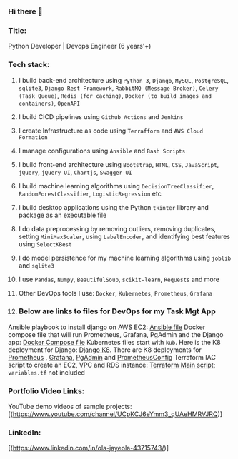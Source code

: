 ### Hi there 👋

### Title:
Python Developer | Devops Engineer (6 years'+)

### Tech stack:

1. I build back-end architecture using `Python 3`, `Django`, `MySQL`, `PostgreSQL`, `sqlite3`, `Django Rest Framework`, `RabbitMQ (Message Broker)`, `Celery (Task Queue)`, `Redis (for caching)`, `Docker (to build images and containers)`, `OpenAPI`

2. I build CICD pipelines using `Github Actions` and `Jenkins`

3. I create Infrastructure as code using `Terrafform` and `AWS Cloud Formation`

4. I manage configurations using `Ansible` and `Bash Scripts`

5. I build front-end architecture using `Bootstrap`, `HTML`, `CSS`, `JavaScript`, `jQuery`, `jQuery UI`, `Chartjs`, `Swagger-UI`

6. I build machine learning algorithms using `DecisionTreeClassifier`, `RandomForestClassifier`, `LogisticRegression` etc

7. I build desktop applications using the Python `tkinter` library and package as an executable file

8. I do data preprocessing by removing outliers, removing duplicates, setting `MiniMaxScaler`, using `LabelEncoder`, and identifying best features using `SelectKBest`

9. I do model persistence for my machine learning algorithms using `joblib` and `sqlite3` 

10. I use `Pandas`, `Numpy`, `BeautifulSoup`, `scikit-learn`, `Requests` and more
11. Other DevOps tools I use: `Docker`, `Kubernetes`, `Prometheus`, `Grafana`
    
13. ### Below are links to files for DevOps for my Task Mgt App
   Ansible playbook to install django on AWS EC2: [Ansible file](.../taskproject/master/playbook.yml)
   Docker compose file that will run Prometheus, Grafana, PgAdmin and the Django app: [Docker Compose file](docker-compose.yml)
   Kubernetes files start with `kub`. Here is the K8 deployment for Django: [Django K8](kub_django.yml). There are K8 deployments for [Prometheus](kub_prom.yml) , [Grafana](kub_grafana.yml), [PgAdmin](kub_pgadmin.yml) and [PrometheusConfig](kub_prom_config.yml)
   Terraform IAC script to create an EC2, VPC and RDS instance: [Terraform Main script](main.tf); `variables.tf` not included


### Portfolio Video Links:
YouTube demo videos of sample projects: [(https://www.youtube.com/channel/UCpKCJ6eYmm3_qUAeHMRVJRQ)]


### LinkedIn:
[(https://www.linkedin.com/in/ola-jayeola-43715743/)]

